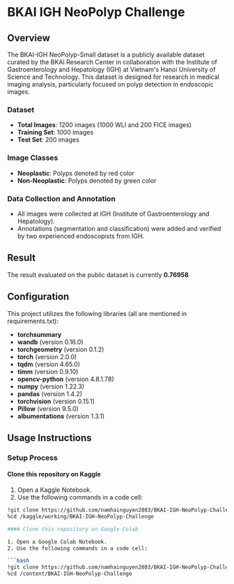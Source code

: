# BKAI IGH NeoPolyp Challenge

## Overview

The BKAI-IGH NeoPolyp-Small dataset is a publicly available dataset curated by the BKAI Research Center in collaboration with the Institute of Gastroenterology and Hepatology (IGH) at Vietnam's Hanoi University of Science and Technology. This dataset is designed for research in medical imaging analysis, particularly focused on polyp detection in endoscopic images.

### Dataset

- **Total Images**: 1200 images (1000 WLI and 200 FICE images)
- **Training Set**: 1000 images
- **Test Set**: 200 images

### Image Classes

- **Neoplastic**: Polyps denoted by red color
- **Non-Neoplastic**: Polyps denoted by green color

### Data Collection and Annotation

- All images were collected at IGH (Institute of Gastroenterology and Hepatology).
- Annotations (segmentation and classification) were added and verified by two experienced endoscopists from IGH.

## Result

The result evaluated on the public dataset is currently **0.76958**

## Configuration

This project utilizes the following libraries (all are mentioned in requirements.txt):

- **torchsummary**
- **wandb** (version 0.16.0)
- **torchgeometry** (version 0.1.2)
- **torch** (version 2.0.0)
- **tqdm** (version 4.65.0)
- **timm** (version 0.9.10)
- **opencv-python** (version 4.8.1.78)
- **numpy** (version 1.22.3)
- **pandas** (version 1.4.2)
- **torchvision** (version 0.15.1)
- **Pillow** (version 9.5.0)
- **albumentations** (version 1.3.1)

## Usage Instructions

### Setup Process

#### Clone this repository on Kaggle

1. Open a Kaggle Notebook.
2. Use the following commands in a code cell:

```bash
!git clone https://github.com/namhainguyen2803/BKAI-IGH-NeoPolyp-Challenge.git /kaggle/working/BKAI-IGH-NeoPolyp-Challenge
%cd /kaggle/working/BKAI-IGH-NeoPolyp-Challenge

#### Clone this repository on Google Colab

1. Open a Google Colab Notebook.
2. Use the following commands in a code cell:

```bash
!git clone https://github.com/namhainguyen2803/BKAI-IGH-NeoPolyp-Challenge.git /content/BKAI-IGH-NeoPolyp-Challenge
%cd /content/BKAI-IGH-NeoPolyp-Challenge

